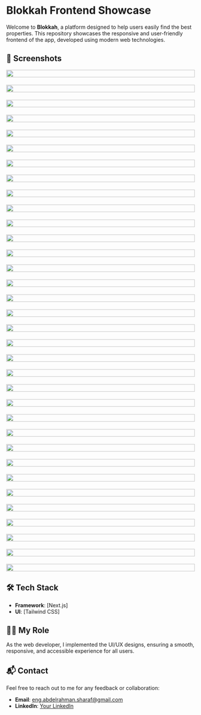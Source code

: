 # Blokkah Frontend Showcase

Welcome to **Blokkah**, a platform designed to help users easily find the best properties. This repository showcases the responsive and user-friendly frontend of the app, developed using modern web technologies.

## 📸 Screenshots

<div style="display: flex; flex-direction: column; gap: 20px;">
    <img src="./screenshots/Login - choose method.png" width="100%" />
    <img src="./screenshots/Login - phone number.png" width="100%" />
    <img src="./screenshots/Login - otp.png" width="100%" />
    <img src="./screenshots/Sign up - Method.jpg" width="100%" />
    <img src="./screenshots/Sign up - Method.png" width="100%" />
    <img src="./screenshots/Sign up - Create account.png" width="100%" />
    <img src="./screenshots/Sign up - confirm.png" width="100%" />
    <img src="./screenshots/Sign up - Create account (dropdown).png" width="100%" />
    <img src="./screenshots/Sign up - edit.png" width="100%" />
    <img src="./screenshots/Sign up - OTP.png" width="100%" />
    <img src="./screenshots/Home - Before sign.png" width="100%" />
    <img src="./screenshots/Home - After sign + Dropdowns-1.png" width="100%" />
    <img src="./screenshots/Home - After sign + Dropdowns.png" width="100%" />
    <img src="./screenshots/Chatbot - Home.png" width="100%" />
    <img src="./screenshots/Chatbot - Ai Chat.png" width="100%" />
    <img src="./screenshots/Chatbot - FAQ.png" width="100%" />
    <img src="./screenshots/Chatbot - Property Request-1.png" width="100%" />
    <img src="./screenshots/Chatbot - Property Request.jpg" width="100%" />
    <img src="./screenshots/Add BLOG.png" width="100%" />
    <img src="./screenshots/Add EXISTING FEATURED ad.png" width="100%" />
    <img src="./screenshots/Add NEW FEATURED ad.png" width="100%" />
    <img src="./screenshots/Add NORMAL listing.png" width="100%" />
    <img src="./screenshots/Modal-1.png" width="100%" />
    <img src="./screenshots/Modal-2.png" width="100%" />
    <img src="./screenshots/Modal-3.png" width="100%" />
    <img src="./screenshots/Modal-4.png" width="100%" />
    <img src="./screenshots/Modal-5.png" width="100%" />
    <img src="./screenshots/Modal-6.png" width="100%" />
    <img src="./screenshots/Modal.png" width="100%" />
    <img src="./screenshots/Profile - Manage your listings.png" width="100%" />
    <img src="./screenshots/Reals.png" width="100%" />
    <img src="./screenshots/Select listing type-1.png" width="100%" />
    <img src="./screenshots/Select listing type.png" width="100%" />
    <img src="./screenshots/Views and statistics.png" width="100%" />

</div>

## 🛠 Tech Stack

-   **Framework**: [Next.js]
-   **UI**: [Tailwind CSS]

## 👨‍💻 My Role

As the web developer, I implemented the UI/UX designs, ensuring a smooth, responsive, and accessible experience for all users.

## 📬 Contact

Feel free to reach out to me for any feedback or collaboration:

-   **Email**: eng.abdelrahman.sharaf@gmail.com
-   **LinkedIn**: [Your LinkedIn](https://linkedin.com/in/eng-abdelrahman-sharaf/)
